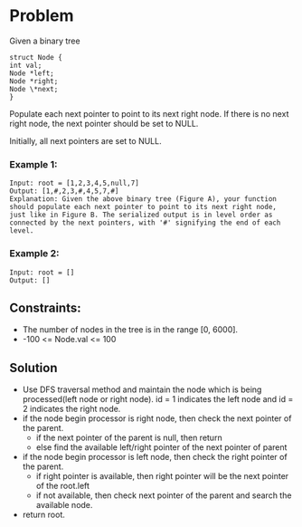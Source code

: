 # Problem

Given a binary tree

```
struct Node {
int val;
Node *left;
Node *right;
Node \*next;
}
```

Populate each next pointer to point to its next right node. If there is no next right node, the next pointer should be set to NULL.

Initially, all next pointers are set to NULL.

### Example 1:

```
Input: root = [1,2,3,4,5,null,7]
Output: [1,#,2,3,#,4,5,7,#]
Explanation: Given the above binary tree (Figure A), your function should populate each next pointer to point to its next right node, just like in Figure B. The serialized output is in level order as connected by the next pointers, with '#' signifying the end of each level.
```

### Example 2:

```
Input: root = []
Output: []
```

## Constraints:

- The number of nodes in the tree is in the range [0, 6000].
- -100 <= Node.val <= 100

## Solution

- Use DFS traversal method and maintain the node which is being processed(left node or right node). id = 1 indicates the left node and id = 2 indicates the right node.
- if the node begin processor is right node, then check the next pointer of the parent.
  - if the next pointer of the parent is null, then return
  - else find the available left/right pointer of the next pointer of parent
- if the node begin processor is left node, then check the right pointer of the parent.
  - if right pointer is available, then right pointer will be the next pointer of the root.left
  - if not available, then check next pointer of the parent and search the available node.
- return root.
